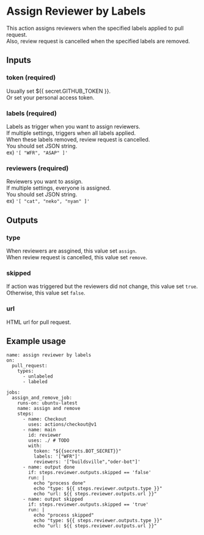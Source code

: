 # Assign Reviewer by Labels

This action assigns reviewers when the specified labels applied to pull request.  
Also, review request is cancelled when the specified labels are removed.

## Inputs

### token (required)

Usually set ${{ secret.GITHUB_TOKEN }}.  
Or set your personal access token.

### labels (required)

Labels as trigger when you want to assign reviewers.  
If multiple settings, triggers when all labels applied.  
When these labels removed, review request is cancelled.  
You should set JSON string.  
ex) `'[ "WFR", "ASAP" ]'`

### reviewers (required)

Reviewers you want to assign.  
If multiple settings, everyone is assigned.  
You should set JSON string.  
ex) `'[ "cat", "neko", "nyan" ]'`

## Outputs

### type

When reviewers are assgined, this value set `assign`.  
When review request is cancelled, this value set `remove`.

### skipped

If action was triggered but the reviewers did not change, this value set `true`.  
Otherwise, this value set `false`.

### url

HTML url for pull request.

## Example usage

```
name: assign reviewer by labels
on:
  pull_request:
    types:
      - unlabeled
      - labeled

jobs:
  assign_and_remove_job:
    runs-on: ubuntu-latest
    name: assign and remove
    steps:
      - name: Checkout
        uses: actions/checkout@v1
      - name: main
        id: reviewer
        uses: ./ # TODO
        with:
          token: "${{secrets.BOT_SECRET}}"
          labels: '["WFR"]'
          reviewers: '["buildsville","oder-bot"]'
      - name: output done
        if: steps.reviewer.outputs.skipped == 'false'
        run: |
          echo "process done"
          echo "type: ${{ steps.reviewer.outputs.type }}"
          echo "url: ${{ steps.reviewer.outputs.url }}"
      - name: output skipped
        if: steps.reviewer.outputs.skipped == 'true'
        run: |
          echo "process skipped"
          echo "type: ${{ steps.reviewer.outputs.type }}"
          echo "url: ${{ steps.reviewer.outputs.url }}"

```
